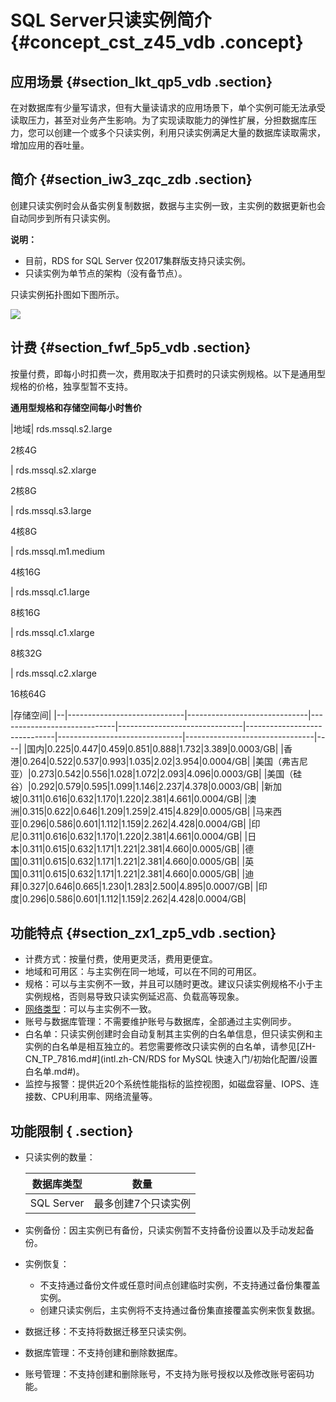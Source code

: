 # SQL Server只读实例简介 {#concept_cst_z45_vdb .concept}

## 应用场景 {#section_lkt_qp5_vdb .section}

在对数据库有少量写请求，但有大量读请求的应用场景下，单个实例可能无法承受读取压力，甚至对业务产生影响。为了实现读取能力的弹性扩展，分担数据库压力，您可以创建一个或多个只读实例，利用只读实例满足大量的数据库读取需求，增加应用的吞吐量。

## 简介 {#section_iw3_zqc_zdb .section}

创建只读实例时会从备实例复制数据，数据与主实例一致，主实例的数据更新也会自动同步到所有只读实例。

**说明：** 

-   目前，RDS for SQL Server 仅2017集群版支持只读实例。
-   只读实例为单节点的架构（没有备节点）。

只读实例拓扑图如下图所示。

![](http://static-aliyun-doc.oss-cn-hangzhou.aliyuncs.com/assets/img/7826/15514218466089_zh-CN.png)

## 计费 {#section_fwf_5p5_vdb .section}

按量付费，即每小时扣费一次，费用取决于扣费时的只读实例规格。以下是通用型规格的价格，独享型暂不支持。

**通用型规格和存储空间每小时售价**

|地域| rds.mssql.s2.large

 2核4G

 | rds.mssql.s2.xlarge

 2核8G

 | rds.mssql.s3.large

 4核8G

 | rds.mssql.m1.medium

 4核16G

 | rds.mssql.c1.large

 8核16G

 | rds.mssql.c1.xlarge

 8核32G

 | rds.mssql.c2.xlarge

 16核64G

 |存储空间|
|--|-----------------------------|------------------------------|-----------------------------|-------------------------------|------------------------------|-------------------------------|--------------------------------|----|
|国内|$0.225|$0.447|$0.459|$0.851|$0.888|$1.732|$3.389|$0.0003/GB|
|香港|$0.264|$0.522|$0.537|$0.993|$1.035|$2.02|$3.954|$0.0004/GB|
|美国（弗吉尼亚）|$0.273|$0.542|$0.556|$1.028|$1.072|$2.093|$4.096|$0.0003/GB|
|美国（硅谷）|$0.292|$0.579|$0.595|$1.099|$1.146|$2.237|$4.378|$0.0003/GB|
|新加坡|$0.311|$0.616|$0.632|$1.170|$1.220|$2.381|$4.661|$0.0004/GB|
|澳洲|$0.315|$0.622|$0.646|$1.209|$1.259|$2.415|$4.829|$0.0005/GB|
|马来西亚|$0.296|$0.586|$0.601|$1.112|$1.159|$2.262|$4.428|$0.0004/GB|
|印尼|$0.311|$0.616|$0.632|$1.170|$1.220|$2.381|$4.661|$0.0004/GB|
|日本|$0.311|$0.615|$0.632|$1.171|$1.221|$2.381|$4.660|$0.0005/GB|
|德国|$0.311|$0.615|$0.632|$1.171|$1.221|$2.381|$4.660|$0.0005/GB|
|英国|$0.311|$0.615|$0.632|$1.171|$1.221|$2.381|$4.660|$0.0005/GB|
|迪拜|$0.327|$0.646|$0.665|$1.230|$1.283|$2.500|$4.895|$0.0007/GB|
|印度|$0.296|$0.586|$0.601|$1.112|$1.159|$2.262|$4.428|$0.0004/GB|

## 功能特点 {#section_zx1_zp5_vdb .section}

-   计费方式：按量付费，使用更灵活，费用更便宜。
-   地域和可用区：与主实例在同一地域，可以在不同的可用区。
-   规格：可以与主实例不一致，并且可以随时更改。建议只读实例规格不小于主实例规格，否则易导致只读实例延迟高、负载高等现象。
-   [网络类型](../intl.zh-CN/用户指南/数据库连接/切换网络类型.md#)：可以与主实例不一致。
-   账号与数据库管理：不需要维护账号与数据库，全部通过主实例同步。
-   白名单：只读实例创建时会自动复制其主实例的白名单信息，但只读实例和主实例的白名单是相互独立的。若您需要修改只读实例的白名单，请参见[ZH-CN\_TP\_7816.md\#](intl.zh-CN/RDS for MySQL 快速入门/初始化配置/设置白名单.md#)。
-   监控与报警：提供近20个系统性能指标的监控视图，如磁盘容量、IOPS、连接数、CPU利用率、网络流量等。

## 功能限制 { .section}

-   只读实例的数量：

    |数据库类型|数量|
    |-----|--|
    |SQL Server|最多创建7个只读实例|

-   实例备份：因主实例已有备份，只读实例暂不支持备份设置以及手动发起备份。
-   实例恢复：
    -   不支持通过备份文件或任意时间点创建临时实例，不支持通过备份集覆盖实例。
    -   创建只读实例后，主实例将不支持通过备份集直接覆盖实例来恢复数据。
-   数据迁移：不支持将数据迁移至只读实例。
-   数据库管理：不支持创建和删除数据库。
-   账号管理：不支持创建和删除账号，不支持为账号授权以及修改账号密码功能。


